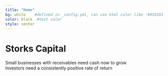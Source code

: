 ```yaml
---
title: "Home"
bg: white    #defined in _config.yml, can use html color like '#010101'
color: black  #text color
style: center
---
```


# Storks Capital

<div class="parent">
    <div class="first">Small businesses with receivables need cash now to grow</div>
	<div class="middle"></div>
    <div class="last">Investors need a consistently positive rate of return</div>
</div>


